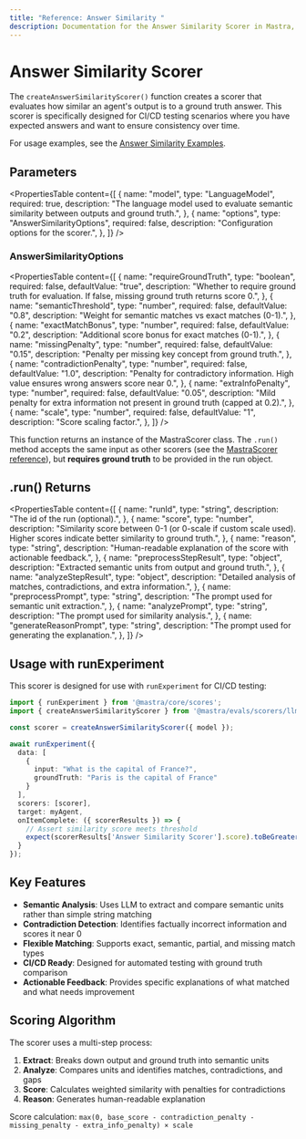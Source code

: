 ```yaml
---
title: "Reference: Answer Similarity "
description: Documentation for the Answer Similarity Scorer in Mastra, which compares agent outputs against ground truth answers for CI/CD testing.
---
```


# Answer Similarity Scorer

The `createAnswerSimilarityScorer()` function creates a scorer that evaluates how similar an agent's output is to a ground truth answer. This scorer is specifically designed for CI/CD testing scenarios where you have expected answers and want to ensure consistency over time.

For usage examples, see the [Answer Similarity Examples](/examples/scorers/answer-similarity).

## Parameters

<PropertiesTable
  content={[
    {
      name: "model",
      type: "LanguageModel",
      required: true,
      description: "The language model used to evaluate semantic similarity between outputs and ground truth.",
    },
    {
      name: "options",
      type: "AnswerSimilarityOptions",
      required: false,
      description: "Configuration options for the scorer.",
    },
  ]}
/>

### AnswerSimilarityOptions

<PropertiesTable
  content={[
    {
      name: "requireGroundTruth",
      type: "boolean",
      required: false,
      defaultValue: "true",
      description: "Whether to require ground truth for evaluation. If false, missing ground truth returns score 0.",
    },
    {
      name: "semanticThreshold",
      type: "number",
      required: false,
      defaultValue: "0.8",
      description: "Weight for semantic matches vs exact matches (0-1).",
    },
    {
      name: "exactMatchBonus",
      type: "number",
      required: false,
      defaultValue: "0.2",
      description: "Additional score bonus for exact matches (0-1).",
    },
    {
      name: "missingPenalty",
      type: "number",
      required: false,
      defaultValue: "0.15",
      description: "Penalty per missing key concept from ground truth.",
    },
    {
      name: "contradictionPenalty",
      type: "number",
      required: false,
      defaultValue: "1.0",
      description: "Penalty for contradictory information. High value ensures wrong answers score near 0.",
    },
    {
      name: "extraInfoPenalty",
      type: "number",
      required: false,
      defaultValue: "0.05",
      description: "Mild penalty for extra information not present in ground truth (capped at 0.2).",
    },
    {
      name: "scale",
      type: "number",
      required: false,
      defaultValue: "1",
      description: "Score scaling factor.",
    },
  ]}
/>

This function returns an instance of the MastraScorer class. The `.run()` method accepts the same input as other scorers (see the [MastraScorer reference](./mastra-scorer)), but **requires ground truth** to be provided in the run object.

## .run() Returns

<PropertiesTable
  content={[
    {
      name: "runId",
      type: "string",
      description: "The id of the run (optional).",
    },
    {
      name: "score",
      type: "number",
      description: "Similarity score between 0-1 (or 0-scale if custom scale used). Higher scores indicate better similarity to ground truth.",
    },
    {
      name: "reason",
      type: "string",
      description: "Human-readable explanation of the score with actionable feedback.",
    },
    {
      name: "preprocessStepResult",
      type: "object",
      description: "Extracted semantic units from output and ground truth.",
    },
    {
      name: "analyzeStepResult",
      type: "object",
      description: "Detailed analysis of matches, contradictions, and extra information.",
    },
    {
      name: "preprocessPrompt",
      type: "string",
      description: "The prompt used for semantic unit extraction.",
    },
    {
      name: "analyzePrompt",
      type: "string",
      description: "The prompt used for similarity analysis.",
    },
    {
      name: "generateReasonPrompt",
      type: "string",
      description: "The prompt used for generating the explanation.",
    },
  ]}
/>

## Usage with runExperiment

This scorer is designed for use with `runExperiment` for CI/CD testing:

```typescript
import { runExperiment } from '@mastra/core/scores';
import { createAnswerSimilarityScorer } from '@mastra/evals/scorers/llm';

const scorer = createAnswerSimilarityScorer({ model });

await runExperiment({
  data: [
    { 
      input: "What is the capital of France?",
      groundTruth: "Paris is the capital of France"
    }
  ],
  scorers: [scorer],
  target: myAgent,
  onItemComplete: ({ scorerResults }) => {
    // Assert similarity score meets threshold
    expect(scorerResults['Answer Similarity Scorer'].score).toBeGreaterThan(0.8);
  }
});
```

## Key Features

- **Semantic Analysis**: Uses LLM to extract and compare semantic units rather than simple string matching
- **Contradiction Detection**: Identifies factually incorrect information and scores it near 0
- **Flexible Matching**: Supports exact, semantic, partial, and missing match types
- **CI/CD Ready**: Designed for automated testing with ground truth comparison
- **Actionable Feedback**: Provides specific explanations of what matched and what needs improvement

## Scoring Algorithm

The scorer uses a multi-step process:

1. **Extract**: Breaks down output and ground truth into semantic units
2. **Analyze**: Compares units and identifies matches, contradictions, and gaps
3. **Score**: Calculates weighted similarity with penalties for contradictions
4. **Reason**: Generates human-readable explanation

Score calculation: `max(0, base_score - contradiction_penalty - missing_penalty - extra_info_penalty) × scale`